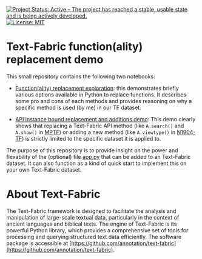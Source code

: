 [![Project Status: Active – The project has reached a stable, usable state and is being actively developed.](https://www.repostatus.org/badges/latest/active.svg)](https://www.repostatus.org/#active) [![License: MIT](https://img.shields.io/badge/License-MIT-yellow.svg)](https://opensource.org/licenses/MIT)

# Text-Fabric function(ality) replacement demo

This small repository contains the following two notebooks:

- [Function(ality) replacement exploration](FunctionReplacementDemo.ipynb): this demonstrates briefly various options available in Python to replace functions. It describes some pro and cons of each methods and provides reasoning on why a specific method is used (by me) in our TF dataset.

- [API instance bound replacement and additions demo](test_two_TF_datasets.ipynb): This demo clearly shows that replacing a Text-Fabric API method (like `A.search()` and `A.show()` in [MPTF](https://github.com/tonyjurg/MPTF)) or adding a new method (like `A.viewtype()` in [N1904-TF](https://github.com/CenterBLC/N1904)) is strictly limited to the specific dataset it is applied to.

The purpose of this repository is to provide insight on the power and flexability of the (optional) file [app.py](https://github.com/CenterBLC/N1904/blob/main/app/app.py) that can be added to an Text-Fabric dataset. It can also function as a kind of quick start to implement this on your own Text-Fabric dataset.

# About Text-Fabric

The Text-Fabric framework is designed to facilitate the analysis and manipulation of large-scale textual data, particularly in the context of ancient languages and biblical texts. The engine of Text-Fabric is its powerful Python library, which provides a comprehensive set of tools for processing and querying structured text data efficiently. The software package is accessible at [https://github.com/annotation/text-fabric](https://github.com/annotation/text-fabric).
